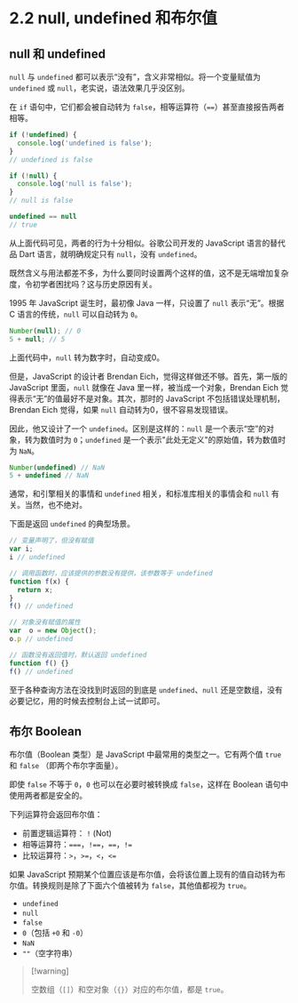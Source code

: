 # 2.2 null, undefined 和布尔值

## null 和 undefined

`null` 与 `undefined` 都可以表示“没有”，含义非常相似。将一个变量赋值为 `undefined` 或 `null`，老实说，语法效果几乎没区别。

在 `if` 语句中，它们都会被自动转为 `false`，相等运算符（`==`）甚至直接报告两者相等。

```js
if (!undefined) {
  console.log('undefined is false');
}
// undefined is false

if (!null) {
  console.log('null is false');
}
// null is false

undefined == null
// true
```

从上面代码可见，两者的行为十分相似。谷歌公司开发的 JavaScript 语言的替代品 Dart 语言，就明确规定只有 `null`，没有 `undefined`。

既然含义与用法都差不多，为什么要同时设置两个这样的值，这不是无端增加复杂度，令初学者困扰吗？这与历史原因有关。

1995 年 JavaScript 诞生时，最初像 Java 一样，只设置了 `null` 表示“无”。根据 C 语言的传统，`null` 可以自动转为 `0`。

```js
Number(null); // 0
5 + null; // 5
```

上面代码中，`null` 转为数字时，自动变成0。

但是，JavaScript 的设计者 Brendan Eich，觉得这样做还不够。首先，第一版的 JavaScript 里面，`null` 就像在 Java 里一样，被当成一个对象，Brendan Eich 觉得表示“无”的值最好不是对象。其次，那时的 JavaScript 不包括错误处理机制，Brendan Eich 觉得，如果 `null` 自动转为0，很不容易发现错误。

因此，他又设计了一个 `undefined`。区别是这样的：`null` 是一个表示“空”的对象，转为数值时为 `0`；`undefined` 是一个表示"此处无定义"的原始值，转为数值时为 `NaN`。

```js
Number(undefined) // NaN
5 + undefined // NaN
```

通常，和引擎相关的事情和 `undefined` 相关，和标准库相关的事情会和 `null` 有关。当然，也不绝对。

下面是返回 `undefined` 的典型场景。

```js
// 变量声明了，但没有赋值
var i;
i // undefined

// 调用函数时，应该提供的参数没有提供，该参数等于 undefined
function f(x) {
  return x;
}
f() // undefined

// 对象没有赋值的属性
var  o = new Object();
o.p // undefined

// 函数没有返回值时，默认返回 undefined
function f() {}
f() // undefined
```

至于各种查询方法在没找到时返回的到底是 `undefined`、`null` 还是空数组，没有必要记忆，用的时候去控制台上试一试即可。

## 布尔 Boolean

布尔值（Boolean 类型）是 JavaScript 中最常用的类型之一。它有两个值 `true` 和 `false` （即两个布尔字面量）。

即使 `false` 不等于 `0`，`0` 也可以在必要时被转换成 `false`，这样在 Boolean 语句中使用两者都是安全的。

下列运算符会返回布尔值：

- 前置逻辑运算符： `!` (Not)
- 相等运算符：`===`，`!==`，`==`，`!=`
- 比较运算符：`>`，`>=`，`<`，`<=`

如果 JavaScript 预期某个位置应该是布尔值，会将该位置上现有的值自动转为布尔值。转换规则是除了下面六个值被转为 `false`，其他值都视为 `true`。

- `undefined`
- `null`
- `false`
- `0`（包括 `+0` 和 `-0`）
- `NaN`
- `""`（空字符串）

>  [!warning]
>
> 空数组（`[]`）和空对象（`{}`）对应的布尔值，都是 `true`。